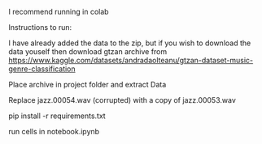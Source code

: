 I recommend running in colab

Instructions to run:

I have already added the data to the zip, but if you wish to download the data youself then
download gtzan archive from https://www.kaggle.com/datasets/andradaolteanu/gtzan-dataset-music-genre-classification

Place archive in project folder and extract Data

Replace jazz.00054.wav (corrupted) with a copy of jazz.00053.wav

pip install -r requirements.txt

run cells in notebook.ipynb